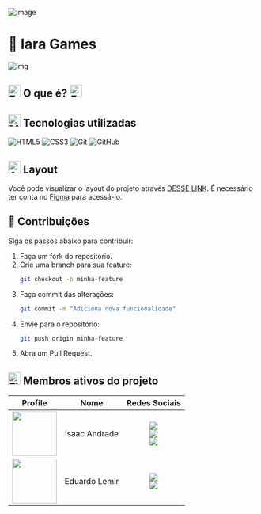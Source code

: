 ![image](https://github.com/user-attachments/assets/482ae99f-2fec-43a0-a061-9cb255465f01)

# 👾 Iara Games
![img](https://img.shields.io/badge/Maintained%3F-yes-green.svg)

## <img src="https://raw.githubusercontent.com/Tarikul-Islam-Anik/Animated-Fluent-Emojis/master/Emojis/Smilies/Face%20with%20Monocle.png" alt="Face with Monocle" width="25" height="25" /> O que é? <img src="https://raw.githubusercontent.com/Tarikul-Islam-Anik/Animated-Fluent-Emojis/master/Emojis/Smilies/Face%20with%20Raised%20Eyebrow.png" alt="Face with Raised Eyebrow" width="25" height="25" />

## <img src="https://raw.githubusercontent.com/Tarikul-Islam-Anik/Telegram-Animated-Emojis/main/People/Man%20Technologist.webp" alt="Man Technologist" width="25" height="25" /> Tecnologias utilizadas

![HTML5](https://img.shields.io/badge/HTML5-E34F26?style=for-the-badge&logo=html5&logoColor=white)
![CSS3](https://img.shields.io/badge/CSS3-1572B6?style=for-the-badge&logo=css3&logoColor=white)
![Git](https://img.shields.io/badge/Git-F05032?style=for-the-badge&logo=git&logoColor=white)
![GitHub](https://img.shields.io/badge/GitHub-181717?style=for-the-badge&logo=github&logoColor=white)

## <img src="https://raw.githubusercontent.com/Tarikul-Islam-Anik/Telegram-Animated-Emojis/main/Activity/Artist%20Palette.webp" alt="Artist Palette" width="25" height="25" /> Layout
Você pode visualizar o layout do projeto através [DESSE LINK](). É necessário ter conta no [Figma](https://figma.com) para acessá-lo.

## 🤝 Contribuições

Siga os passos abaixo para contribuir:

1. Faça um fork do repositório.
2. Crie uma branch para sua feature:
   ```bash
   git checkout -b minha-feature
   ```
3. Faça commit das alterações:
   ```bash
   git commit -m "Adiciona nova funcionalidade"
   ```
4. Envie para o repositório:
   ```bash
   git push origin minha-feature
   ```
5. Abra um Pull Request.



## <img src="https://raw.githubusercontent.com/Tarikul-Islam-Anik/Telegram-Animated-Emojis/main/Flags/Flag%20Brazil.webp" alt="Flag Brazil" width="25" height="25" /> Membros ativos do projeto

|                                               Profile                                                |       Nome         |       Redes Sociais                                                                                                                                                                                                                                                                                                                                                                                                                                                                                                                                                                                                                                                                                                          |
| :--------------------------------------------------------------------------------------------------: | :------------------------: | :-------------------------------------------------------------------------------------------------------------------------------------------------------------------------------------------------------------------------------------------------------------------------------------------------------------------------------------------------------------------------------------------------------------------------------------------------------------------------------------------------------------------------------------------------------------------------------------------------------------------------------------------------------------------------------------------------------------: |
|     [<img src="https://github.com/DevSaLLein.png" height="90px">](https://github.com/DevSaLLein)     |   Isaac Andrade    |                                                                                                           <div> [<img src="https://img.shields.io/badge/-GitHub-black?style=for-the-badge&logo=github&logoColor=white"/>](https://github.com/DevSaLLein) <br/> [<img src="https://img.shields.io/badge/-LinkedIn-%230077B5?style=for-the-badge&logo=linkedin&logoColor=white" />](https://www.linkedin.com/in/devsallein) <br/> [<img src="https://img.shields.io/badge/-Instagram-hotpink?style=for-the-badge&logo=instagram&logoColor=white"/>](https://www.instagram.com/http.zaclimaaxs/) </div>                                                                                                            |
|     [<img src="https://github.com/eduardolemir.png" height="90px">](https://github.com/eduardolemir)     |   Eduardo Lemir    |                                                                                                           <div> [<img src="https://img.shields.io/badge/-GitHub-black?style=for-the-badge&logo=github&logoColor=white"/>](https://github.com/eduardolemir) <br/> [<img src="https://img.shields.io/badge/-LinkedIn-%230077B5?style=for-the-badge&logo=linkedin&logoColor=white" />](https://www.linkedin.com/in/eduardo-lemir-carvalho-de-oliveira-a4b17b34b/) </div>                                                                                                            |

